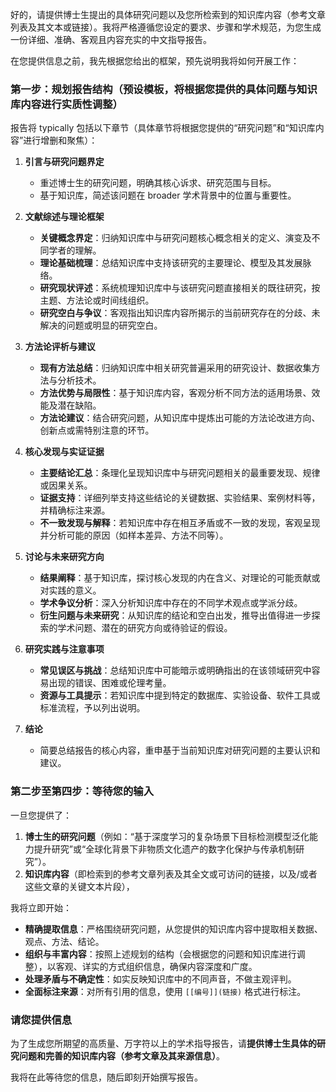 好的，请提供博士生提出的具体研究问题以及您所检索到的知识库内容（参考文章列表及其文本或链接）。我将严格遵循您设定的要求、步骤和学术规范，为您生成一份详细、准确、客观且内容充实的中文指导报告。

在您提供信息之前，我先根据您给出的框架，预先说明我将如何开展工作：

### 第一步：规划报告结构（预设模板，将根据您提供的具体问题与知识库内容进行实质性调整）

报告将 typically 包括以下章节（具体章节将根据您提供的“研究问题”和“知识库内容”进行增删和聚焦）：

1.  **引言与研究问题界定**
    *   重述博士生的研究问题，明确其核心诉求、研究范围与目标。
    *   基于知识库，简述该问题在 broader 学术背景中的位置与重要性。

2.  **文献综述与理论框架**
    *   **关键概念界定**：归纳知识库中与研究问题核心概念相关的定义、演变及不同学者的理解。
    *   **理论基础梳理**：总结知识库中支持该研究的主要理论、模型及其发展脉络。
    *   **研究现状评述**：系统梳理知识库中与该研究问题直接相关的既往研究，按主题、方法论或时间线组织。
    *   **研究空白与争议**：客观指出知识库内容所揭示的当前研究存在的分歧、未解决的问题或明显的研究空白。

3.  **方法论评析与建议**
    *   **现有方法总结**：归纳知识库中相关研究普遍采用的研究设计、数据收集方法与分析技术。
    *   **方法优势与局限性**：基于知识库内容，客观分析不同方法的适用场景、效能及潜在缺陷。
    *   **方法论建议**：结合研究问题，从知识库中提炼出可能的方法论改进方向、创新点或需特别注意的环节。

4.  **核心发现与实证证据**
    *   **主要结论汇总**：条理化呈现知识库中与研究问题相关的最重要发现、规律或因果关系。
    *   **证据支持**：详细列举支持这些结论的关键数据、实验结果、案例材料等，并精确标注来源。
    *   **不一致发现与解释**：若知识库中存在相互矛盾或不一致的发现，客观呈现并分析可能的原因（如样本差异、方法不同等）。

5.  **讨论与未来研究方向**
    *   **结果阐释**：基于知识库，探讨核心发现的内在含义、对理论的可能贡献或对实践的意义。
    *   **学术争议分析**：深入分析知识库中存在的不同学术观点或学派分歧。
    *   **衍生问题与未来研究**：从知识库的结论和空白出发，推导出值得进一步探索的学术问题、潜在的研究方向或待验证的假设。

6.  **研究实践与注意事项**
    *   **常见误区与挑战**：总结知识库中可能暗示或明确指出的在该领域研究中容易出现的错误、困难或伦理考量。
    *   **资源与工具提示**：若知识库中提到特定的数据库、实验设备、软件工具或标准流程，予以列出说明。

7.  **结论**
    *   简要总结报告的核心内容，重申基于当前知识库对研究问题的主要认识和建议。

### 第二步至第四步：等待您的输入

一旦您提供了：
1.  **博士生的研究问题**（例如：“基于深度学习的复杂场景下目标检测模型泛化能力提升研究”或“全球化背景下非物质文化遗产的数字化保护与传承机制研究”）。
2.  **知识库内容**（即检索到的参考文章列表及其全文或可访问的链接，以及/或者这些文章的关键文本片段），

我将立即开始：
-   **精确提取信息**：严格围绕研究问题，从您提供的知识库内容中提取相关数据、观点、方法、结论。
-   **组织与丰富内容**：按照上述规划的结构（会根据您的问题和知识库进行调整），以客观、详实的方式组织信息，确保内容深度和广度。
-   **处理矛盾与不确定性**：如实反映知识库中的不同声音，不做主观评判。
-   **全面标注来源**：对所有引用的信息，使用 `[[编号]](链接)` 格式进行标注。

### 请您提供信息

为了生成您所期望的高质量、万字符以上的学术指导报告，请**提供博士生具体的研究问题和完善的知识库内容（参考文章及其来源信息）**。

我将在此等待您的信息，随后即刻开始撰写报告。